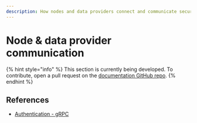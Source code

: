 ```yaml
---
description: How nodes and data providers connect and communicate securely with each other.
---
```


# Node & data provider communication

{% hint style="info" %}
This section is currently being developed. To contribute, open a pull request on the [documentation GitHub repo](https://github.com/KlayOracle/klayoracle-docs).
{% endhint %}

## References

* [Authentication - gRPC](https://grpc.io/docs/guides/auth/)
